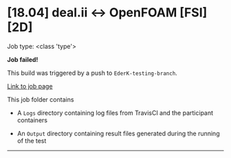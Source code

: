 # [18.04] deal.ii <-> OpenFOAM [FSI][2D]

Job type: <class 'type'>



**Job failed!**



This build was triggered by a push to `EderK-testing-branch`.



[Link to job page]({[job_link]})


This job folder contains
- A `Logs` directory containing log files from TravisCI and the participant containers

- An `Output` directory containing result files generated during the running of the test


---

